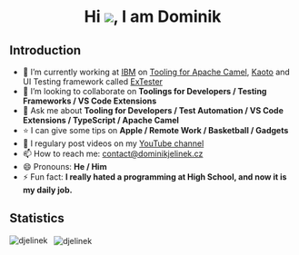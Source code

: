 <h1 align="center">Hi <img src="https://user-images.githubusercontent.com/18350557/176309783-0785949b-9127-417c-8b55-ab5a4333674e.gif" />, I am Dominik</h1>

<h2 align="left">Introduction</h2>

- 🔭 I’m currently working at [IBM](https://www.ibm.com/us-en) on [Tooling for Apache Camel](https://access.redhat.com/documentation/en-us/red_hat_build_of_apache_camel/), [Kaoto](https://kaoto.io) and UI Testing framework called [ExTester](https://github.com/redhat-developer/vscode-extension-tester)
- 👯 I’m looking to collaborate on **Toolings for Developers / Testing Frameworks / VS Code Extensions**
- 💬 Ask me about **Tooling for Developers / Test Automation / VS Code Extensions / TypeScript / Apache Camel**
- ⭐ I can give some tips on **Apple / Remote Work / Basketball / Gadgets**
- 🎥 I regulary post videos on my [YouTube channel](https://www.youtube.com/@djelinek)
- 📫 How to reach me: <contact@dominikjelinek.cz>
- 😄 Pronouns: **He / Him**
- ⚡ Fun fact: **I really hated a programming at High School, and now it is my daily job.**

<h2 align="left">Statistics</h2>

<p>
    <img align="left" src="https://github-readme-stats.vercel.app/api?username=djelinek&show_icons=true&theme=transparent" alt="djelinek" />
</p>
<p>
    &nbsp;
    <img align="center" src="https://github-readme-stats.vercel.app/api/top-langs/?username=djelinek&theme=transparent" alt="djelinek"/>
</p>
